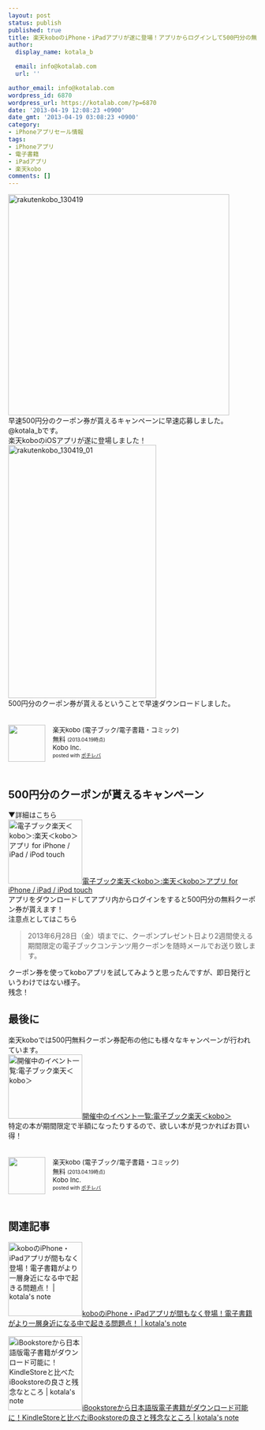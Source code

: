 ```yaml
---
layout: post
status: publish
published: true
title: 楽天koboのiPhone・iPadアプリが遂に登場！アプリからログインして500円分の無料クーポンをGET！
author:
  display_name: kotala_b

  email: info@kotalab.com
  url: ''

author_email: info@kotalab.com
wordpress_id: 6870
wordpress_url: https://kotalab.com/?p=6870
date: '2013-04-19 12:08:23 +0900'
date_gmt: '2013-04-19 03:08:23 +0900'
category:
- iPhoneアプリセール情報
tags:
- iPhoneアプリ
- 電子書籍
- iPadアプリ
- 楽天kobo
comments: []
---
```

<p><img src="https://kotalab.com/wp-content/uploads/rakutenkobo_130419-448x448.jpg" alt="rakutenkobo_130419" width="448" height="448" class="alignnone size-large wp-image-6872" /><br />
早速500円分のクーポン券が貰えるキャンペーンに早速応募しました。@kotala_bです。<br />
楽天koboのiOSアプリが遂に登場しました！<br />
<img src="https://kotalab.com/wp-content/uploads/rakutenkobo_130419_01-300x513.jpg" alt="rakutenkobo_130419_01" width="300" height="513" class="alignnone size-medium wp-image-6873" /><br />
500円分のクーポン券が貰えるということで早速ダウンロードしました。</p>
<div class="pochireba" style="text-align:left;font-size:small;padding:20px 0;/zoom: 1;overflow: hidden;"><span class="removed_link" title="click.linksynergy.com/fs-bin/click?id=d2yYUp776R4&amp;subid=&amp;offerid=94348.1&amp;type=3&amp;tmpid=3910&amp;RD_PARM1=https%253A%252F%252Fitunes.apple.com%252Fjp%252Fapp%252Fle-tiankobo-dian-zibukku-dian%252Fid627457804%253Fmt%253D8%2526uo%253D4"><img src="http://a1994.phobos.apple.com/us/r1000/106/Purple/v4/e6/af/b6/e6afb6d1-ce3f-3fe3-50b1-e78bb1d818d9/mzl.tsvwcgqk.png" width="75" height="75" style="float:left;margin:0 15px 0 0;" class="pochi_img" ></span>
<div class="pochi_info" style="text-align:left;/zoom: 1;overflow: hidden;">
<div class="pochi_name"><span class="removed_link" title="click.linksynergy.com/fs-bin/click?id=d2yYUp776R4&amp;subid=&amp;offerid=94348.1&amp;type=3&amp;tmpid=3910&amp;RD_PARM1=https%253A%252F%252Fitunes.apple.com%252Fjp%252Fapp%252Fle-tiankobo-dian-zibukku-dian%252Fid627457804%253Fmt%253D8%2526uo%253D4">楽天kobo (電子ブック/電子書籍・コミック)</span></div>
<div class="pochi_price" style="display:inline;">無料</div>
<div class="pochi_time" style="font-size:x-small;display:inline;">(2013.04.19時点)</div>
<div class="pochi_seller"><span class="removed_link" title="click.linksynergy.com/fs-bin/click?id=d2yYUp776R4&amp;subid=&amp;offerid=94348.1&amp;type=3&amp;tmpid=3910&amp;RD_PARM1=https%253A%252F%252Fitunes.apple.com%252Fjp%252Fartist%252Fkobo-inc.%252Fid301259486%253Fuo%253D4">Kobo Inc.</span></div>
<div class="pochi_post" style="font-size:x-small;">posted with <a href="https://pochireba.com">ポチレバ</a></div>
</div>
<div class="pochireba-footer" style="clear: left"></div>
</div>
<!--more-->
<h2>500円分のクーポンが貰えるキャンペーン</h2>
<p>▼詳細はこちら<br />
<a href="http://kobo.rakuten.co.jp/application/ios/?scid=wi_kb_application" target="_blank"><img  class="alignleft" src="https://capture.heartrails.com/150x130?http://kobo.rakuten.co.jp/application/ios/?scid=wi_kb_application" alt="電子ブック楽天＜kobo＞:楽天＜kobo＞アプリ for iPhone / iPad / iPod touch" width="150" height="130" /></a><a href="http://kobo.rakuten.co.jp/application/ios/?scid=wi_kb_application" target="_blank">電子ブック楽天＜kobo＞:楽天＜kobo＞アプリ for iPhone / iPad / iPod touch</a><a href="https://b.hatena.ne.jp/entry/http://kobo.rakuten.co.jp/application/ios/?scid=wi_kb_application" target="_blank"><img border="0" src="https://b.hatena.ne.jp/entry/image/http://kobo.rakuten.co.jp/application/ios/?scid=wi_kb_application" alt="" /></a><br style="clear:both;" />アプリをダウンロードしてアプリ内からログインをすると500円分の無料クーポン券が貰えます！<br />
注意点としてはこちら</p>
<blockquote><p>2013年6月28日（金）頃までに、クーポンプレゼント日より2週間使える期間限定の電子ブックコンテンツ用クーポンを随時メールでお送り致します。</p></blockquote>
<p>クーポン券を使ってkoboアプリを試してみようと思ったんですが、即日発行というわけではない様子。<br />
残念！</p>
<h2>最後に</h2>
<p>楽天koboでは500円無料クーポン券配布の他にも様々なキャンペーンが行われています。<br />
<a href="http://kobo.rakuten.co.jp/event/" target="_blank"><img  class="alignleft" src="https://capture.heartrails.com/150x130?http://kobo.rakuten.co.jp/event/" alt="開催中のイベント一覧:電子ブック楽天＜kobo＞" width="150" height="130" /></a><a href="http://kobo.rakuten.co.jp/event/" target="_blank">開催中のイベント一覧:電子ブック楽天＜kobo＞</a><a href="https://b.hatena.ne.jp/entry/http://kobo.rakuten.co.jp/event/" target="_blank"><img border="0" src="https://b.hatena.ne.jp/entry/image/http://kobo.rakuten.co.jp/event/" alt="" /></a><br style="clear:both;" />特定の本が期間限定で半額になったりするので、欲しい本が見つかればお買い得！</p>
<div class="pochireba" style="text-align:left;font-size:small;padding:20px 0;/zoom: 1;overflow: hidden;"><span class="removed_link" title="click.linksynergy.com/fs-bin/click?id=d2yYUp776R4&amp;subid=&amp;offerid=94348.1&amp;type=3&amp;tmpid=3910&amp;RD_PARM1=https%253A%252F%252Fitunes.apple.com%252Fjp%252Fapp%252Fle-tiankobo-dian-zibukku-dian%252Fid627457804%253Fmt%253D8%2526uo%253D4"><img src="http://a1994.phobos.apple.com/us/r1000/106/Purple/v4/e6/af/b6/e6afb6d1-ce3f-3fe3-50b1-e78bb1d818d9/mzl.tsvwcgqk.png" width="75" height="75" style="float:left;margin:0 15px 0 0;" class="pochi_img" ></span>
<div class="pochi_info" style="text-align:left;/zoom: 1;overflow: hidden;">
<div class="pochi_name"><span class="removed_link" title="click.linksynergy.com/fs-bin/click?id=d2yYUp776R4&amp;subid=&amp;offerid=94348.1&amp;type=3&amp;tmpid=3910&amp;RD_PARM1=https%253A%252F%252Fitunes.apple.com%252Fjp%252Fapp%252Fle-tiankobo-dian-zibukku-dian%252Fid627457804%253Fmt%253D8%2526uo%253D4">楽天kobo (電子ブック/電子書籍・コミック)</span></div>
<div class="pochi_price" style="display:inline;">無料</div>
<div class="pochi_time" style="font-size:x-small;display:inline;">(2013.04.19時点)</div>
<div class="pochi_seller"><span class="removed_link" title="click.linksynergy.com/fs-bin/click?id=d2yYUp776R4&amp;subid=&amp;offerid=94348.1&amp;type=3&amp;tmpid=3910&amp;RD_PARM1=https%253A%252F%252Fitunes.apple.com%252Fjp%252Fartist%252Fkobo-inc.%252Fid301259486%253Fuo%253D4">Kobo Inc.</span></div>
<div class="pochi_post" style="font-size:x-small;">posted with <a href="https://pochireba.com">ポチレバ</a></div>
</div>
<div class="pochireba-footer" style="clear: left"></div>
</div>
<h2 class="rele">関連記事</h2>
<p><a href="https://kotalab.com/app-kobo" target="_blank"><img  class="alignleft" src="https://kotalab.com/wp-content/uploads/ipadmini_121028.jpg" alt="koboのiPhone・iPadアプリが間もなく登場！電子書籍がより一層身近になる中で起きる問題点！ | kotala's note" width="150" /></a><a href="https://kotalab.com/app-kobo" target="_blank">koboのiPhone・iPadアプリが間もなく登場！電子書籍がより一層身近になる中で起きる問題点！ | kotala's note</a><br style="clear:both;" /><br />
<a href="https://kotalab.com/iBookstore-compare-kindlestore" target="_blank"><img  class="alignleft" src="https://kotalab.com/wp-content/uploads/ibooks_130306-448x448.png" alt="iBookstoreから日本語版電子書籍がダウンロード可能に！KindleStoreと比べたiBookstoreの良さと残念なところ | kotala's note" width="150" /></a><a href="https://kotalab.com/iBookstore-compare-kindlestore" target="_blank">iBookstoreから日本語版電子書籍がダウンロード可能に！KindleStoreと比べたiBookstoreの良さと残念なところ | kotala's note</a><br style="clear:both;" /></p>
